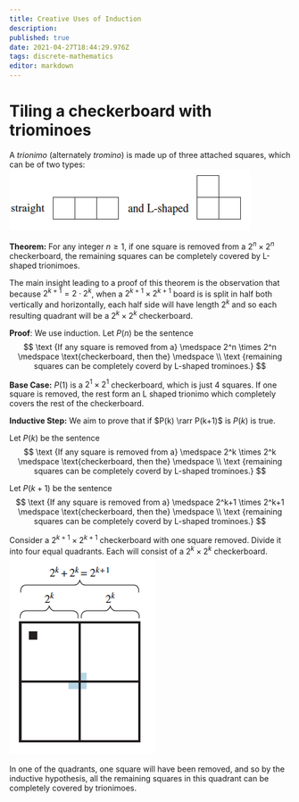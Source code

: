 ```yaml
---
title: Creative Uses of Induction
description: 
published: true
date: 2021-04-27T18:44:29.976Z
tags: discrete-mathematics
editor: markdown
---
```


# Tiling a checkerboard with triominoes
A *trionimo* (alternately *tromino*) is made up of three attached squares, which can be of two types: ![trionimoes.png](/trionimoes.png)


**Theorem:** For any integer $n \ge 1$, if one square is removed from a $2^n \times 2^n$ checkerboard, the remaining squares can be completely covered by L-shaped trionimoes.

The main insight leading to a proof of this theorem is the observation that because $2^{k+1}=2 \cdot 2^{k}$, when a $2^{k+1} \times 2^{k+1}$ board is is split in half both vertically and horizontally, each half side will have length $2^k$ and so each resulting quadrant will be a $2^{k} \times 2^{k}$ checkerboard. 

**Proof**:
We use induction. Let $P(n)$ be the sentence
$$
\text {If any square is removed from a} \medspace 2^n \times 2^n \medspace \text{checkerboard, then the} \medspace \\ \text {remaining squares can be completely coverd by L-shaped trominoes.}
$$

**Base Case:** $P(1)$ is a $2^1 \times 2^1$ checkerboard, which is just $4$ squares. If one square is removed, the rest form an L shaped trionimo which completely covers the rest of the checkerboard. 

**Inductive Step:** We aim to prove that if $P(k) \rarr P(k+1)$ is $P(k)$ is true. 

Let $P(k)$ be the sentence
$$
\text {If any square is removed from a} \medspace 2^k \times 2^k \medspace \text{checkerboard, then the} \medspace \\ \text {remaining squares can be completely coverd by L-shaped trominoes.}
$$

Let $P(k+1)$ be the sentence
$$
\text {If any square is removed from a} \medspace 2^k+1 \times 2^k+1 \medspace \text{checkerboard, then the} \medspace \\ \text {remaining squares can be completely coverd by L-shaped trominoes.}
$$

Consider a $2^{k+1} \times 2^{k+1}$ checkerboard with one square removed. Divide it into four equal quadrants. Each will consist of a $2^k \times 2^k$ checkerboard.
![checkerboard.png](/checkerboard.png)

In one of the quadrants, one square will have been removed, and so by the inductive hypothesis, all the remaining squares in this quadrant can be completely covered by trionimoes.
